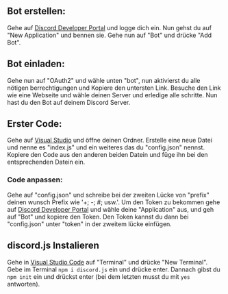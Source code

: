 ## Bot erstellen:
Gehe auf [Discord Developer Portal](https://discord.com/developers/applications) und logge dich ein. Nun gehst du auf "New Application" und bennen sie. Gehe nun
auf "Bot" und drücke "Add Bot". 

## Bot einladen:
Gehe nun auf "OAuth2" und wähle unten "bot", nun aktivierst du alle nötigen berrechtigungen und Kopiere den untersten Link. Besuche den Link wie eine Webseite und wähle deinen Server und erledige alle schritte. Nun hast du den Bot auf deinem Discord Server.

## Erster Code:
Gehe auf [Visual Studio](https://code.visualstudio.com/download) und öffne deinen Ordner. Erstelle eine neue Datei und nenne es "index.js" und ein weiteres das du "config.json" nennst. Kopiere den Code aus den anderen beiden Datein und füge ihn bei den entsprechenden Datein ein.

### Code anpassen:
Gehe auf "config.json" und schreibe bei der zweiten Lücke von "prefix" deinen wunsch Prefix wie '+; -; #; usw.'. Um den Token zu bekommen gehe auf [Discord Developer Portal](https://discord.com/developers/applications) und wähle deine "Application" aus, und geh auf "Bot" und kopiere den Token. Den Token kannst du dann bei "config.json" unter "token" in der zweitem lücke einfügen.

## discord.js Instalieren
Gehe in [Visual Studio Code](https://code.visualstudio.com/download) auf "Terminal" und drücke "New Terminal". Gebe im Terminal ``npm i discord.js`` ein und drücke enter. Dannach gibst du ``npm init`` ein und drückst enter (bei dem letzten musst du mit ``yes`` antworten).
